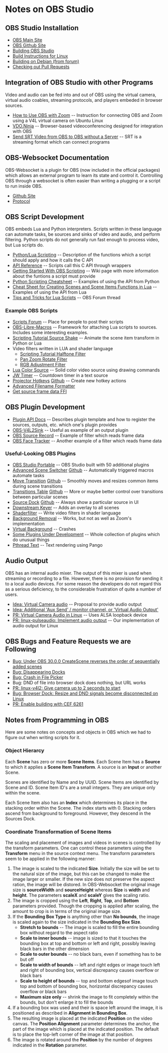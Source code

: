 # Notes on OBS Studio

## OBS Studio Installation

* [OBS Main Site](https://obsproject.com/)
* [OBS Github Site](https://github.com/obsproject/obs-studio)
* [Building OBS Studio](https://github.com/obsproject/obs-studio/wiki/Building-OBS-Studio)
* [Build Instructions for Linux](https://github.com/obsproject/obs-studio/wiki/build-instructions-for-linux)
* [Building on Debian (from forum)](https://obsproject.com/forum/threads/debian-obs-studio-build-mini-howto.169680/)
* [Checking out Pull Requests](https://stackoverflow.com/questions/27567846/how-can-i-check-out-a-github-pull-request-with-git#30584951)

## Integration of OBS Studio with other Programs

Video and audio can be fed into and out of OBS using the virtual camera,
virtual audio coables, streaming protocols, and players embeded in browser sources.

* [How to Use OBS with Zoom](https://www.eigenmagic.com/2020/04/22/how-to-use-obs-studio-with-zoom/) -- Instruction for connecting OBS and Zoom using a V4L virtual camera on Ubuntu Linux
* [VDO.Ninja](https://docs.vdo.ninja/) -- Browser-based videoconferencing designed for integration with OBS
* [Send SRT Video from OBS to OBS without a Server](https://youtu.be/eDgZ-IqvCJc?si=jGq48syIcpUk4IIL) -- SRT is a streaming format which can connect programs

## OBS-Websocket Documentation

OBS-Websocket is a plugin for OBS (now included in the official packages) which allows an external
program to learn its state and control it. Controlling OBS through a websocket is often easier
than writing a plugging or a script to run inside OBS.

* [Github Site](https://github.com/obsproject/obs-websocket)
* [Protocol](https://github.com/obsproject/obs-websocket/blob/master/docs/generated/protocol.md)

## OBS Script Development

OBS embeds Lua and Python interpreters. Scripts written in these language can automate
tasks, be sources and sinks of video and audio, and perform filtering. Python scripts
do not generally run fast enough to process video, but Lua scripts do.

* [Python/Lua Scripting](https://docs.obsproject.com/scripting) -- Description of the functions which a script should apply and how it calls the C API
* [API Reference](https://docs.obsproject.com/reference-core-objects) -- Scripts call this C API through wrappers
* [Getting Started With OBS Scripting](https://github.com/obsproject/obs-studio/wiki/Getting-Started-With-OBS-Scripting) -- Wiki page with more information about the funtions a script must provide
* [Python Scripting Cheatsheet](https://github.com/upgradeQ/OBS-Studio-Python-Scripting-Cheatsheet-obspython-Examples-of-API) -- Examples of using the API from Python
* [Cheat Sheet for Creating Scenes and Scene Items Functions in Lua](https://github.com/Chriscodinglife/get-started-with-lua) -- Examples of using the API from Lua
* [Tips and Tricks for Lua Scripts](https://obsproject.com/forum/threads/tips-and-tricks-for-lua-scripts.132256/) -- OBS Forum thread

### Example OBS Scripts

* [Scripts Forum](https://obsproject.com/forum/resources/categories/scripts.5/) -- Place for people to post their scripts
* [OBS-Libre-Macros](https://github.com/upgradeQ/obs-libre-macros) -- Framework for attaching Lua scripts to sources. Includes some interesting examples.
* [Scripting Tutorial Source Shake](https://obsproject.com/wiki/Scripting-Tutorial-Source-Shake) -- Animate the scene item transform in Python or Lua
* Video filters written in LUA and shader language
    * [Scripting Tutorial Halftone Filter](https://obsproject.com/wiki/Scripting-Tutorial-Halftone-Filter)
    * [Pan Zoom Rotate Filter](https://obsproject.com/forum/resources/pan-zoom-rotate.1489/)
    * [RGB Adjustment Filter](https://obsproject.com/forum/resources/rgb-adjustment-tool-filter.1642/ )
* [Lua Color Source](https://obsproject.com/forum/resources/lua-color-source.717/) -- Solid color video source using drawing commands
* [JW Timer](https://github.com/lucidokr/obs-jw-timer/) -- Countdown timer in a text source
* [Projector Hotkeys](https://obsproject.com/forum/resources/projector-hotkeys.1197/) [Github](https://github.com/DavidKMagnus/projector-hotkeys) -- Create new hotkey actions
* [Advanced Filename Formatter](https://github.com/Penwy/adv-ff)
* [Get source frame data FFI](https://github.com/KashouC/OBS-Studio-Python-Scripting-Cheatsheet-obspython-Examples-of-API/blob/master/src/get_source_frame_data_ffi.py)

## OBS Plugin Development

* [Plugin API Docs](https://obsproject.com/docs/plugins.html) -- Describes plugin template and how to register the sources, outputs, etc. which one's plugin provides
* [OBS-V4L2Sink](https://github.com/CatxFish/obs-v4l2sink) -- Useful as example of an output plugin
* [OBS Source Record](https://github.com/exeldro/obs-source-record) -- Example of filter which reads frame data
* [OBS Face Tracker](https://github.com/norihiro/obs-face-tracker) -- Another example of a filter which reads frame data

### Useful-Looking OBS Plugins

* [OBS Studio Portable](https://github.com/wimpysworld/obs-studio-portable) -- OBS Studio built with 50 additional plugins
* [Advanced Scene Switcher](https://obsproject.com/forum/resources/advanced-scene-switcher.395/) [Github](https://github.com/WarmUpTill/SceneSwitcher) -- Automatically triggered macros automate tasks
* [Move Transition](https://obsproject.com/forum/resources/move.913/) [Github](https://github.com/exeldro/obs-move-transition) -- Smoothly moves and resizes common items during scene transitions
* [Transitions Table](https://obsproject.com/forum/resources/transition-table.1174/) [Github](https://github.com/exeldro/obs-transition-table) -- More or maybe better control over transitions between particular scenes
* [Source Dock](https://obsproject.com/forum/resources/source-dock.1317/) [Github](https://github.com/exeldro/obs-source-dock) -- Always show a particular source in UI
* [Downstream Keyer](https://github.com/exeldro/obs-downstream-keyer) -- Adds an overlay to all scenes
* [Shaderfilter](https://github.com/exeldro/obs-shaderfilter/) -- Write video filters in shader language
* [Background Removal](https://github.com/occ-ai/obs-backgroundremoval) -- Works, but not as well as Zoom's implementation
* [Virtual Background](https://github.com/kounoike/obs-virtualbg) -- Crashes
* [Some Plugins Under Development](https://obsproject.com/forum/threads/some-plugins-under-development.160557/) -- Whole collection of plugins which do unusual things
* [Pthread Text](https://obsproject.com/forum/resources/pthread-text.1287/) -- Text rendering using Pango

## Audio Output

OBS has an internal audio mixer. The output of this mixer is used when
streaming or recording to a file. However, there is no provision for
sending it to a local audio devices. For some reason the developers do
not regard this as a serious deficiency, to the considerable frustration
of quite a number of users.

* [Idea: Virtual Camera audio](https://ideas.obsproject.com/posts/1415/obs-virtual-camera-audio) -- Proposal to provide audio output
* [Idea: Additional 'Aux Send' / monitor channel, or 'Virtual Audio Output'](https://ideas.obsproject.com/posts/965/additional-aux-send-monitor-channel-or-virtual-audio-output)
* [PR: Virtual Camera Audio in Linux](https://github.com/obsproject/obs-studio/pull/8171) -- Uses ALSA loopback device
* [PR: linux-pulseaudio: Implement audio output](https://github.com/obsproject/obs-studio/pull/10495) -- Our implementation of audio output for Linux

## OBS Bugs and Feature Requests we are Following

* [Bug: Under OBS 30.0.0 CreateScene reverses the order of sequentially added scenes](https://github.com/obsproject/obs-websocket/issues/1181)
* [Bug: Disappearing Docks](https://www.reddit.com/r/obs/comments/114lnoj/disappearing_docks_how_do_i_get_them_back/)
* [Bug: Crash in File Picker](https://github.com/obsproject/obs-browser/issues/384)
* Bug: DND of file into browser dock does nothing, but URL works
* [PR: linux-v4l2: Give camera up to 2 seconds to start](https://github.com/obsproject/obs-studio/pull/10335)
* [Bug: Browser Dock: Resize and DND signals become disconnected on Linux](https://github.com/obsproject/obs-browser/issues/437)
* [PR: Enable building with CEF 6261](https://github.com/obsproject/obs-browser/pull/434)

## Notes from Programming in OBS

Here are some notes on concepts and objects in OBS which we had to figure
out when writing scripts for it.

### Object Hierarcy

Each **Scene** has zero or more **Scene Items**. Each Scene Item has a **Source** to which it applies
a **Scene Item Transform**. A source is an **Input** or another Scene.

Scenes are identified by Name and by UUID. Scene Items are identified by Scene and ID. 
Scene Item ID's are a small integers. They are unique only within the scene.

Each Scene Item also has an **Index** which determines its place in the stacking order
within the Scene. The index starts with 0. Stacking orders ascend from background to
foreground. However, they descend in the Sources Dock.

### Coordinate Transformation of Scene Items

The scaling and placement of images and videos in scenes is controlled by the
transform parameters. One can control these parameters using the **Transform**
menu in the source context menu. The transform parameters seem to be applied
in the following manner:

1. The image is scaled to the indicated **Size**. Initially the size will
be set to the natural size of the image, but this can be changed to make
the image larger or smaller. If the new size does not preserve the aspect
ration, the image will be distored. In OBS-Websocket the original image size
is **sourceWidth** and **sourceHeight** whereas **Size** is **width** and
**height**. The parameters **scaleX** and **scaleY** gives the scaling
ratio.
2. The image is cropped using the **Left**, **Right**, **Top**, and **Bottom**
parameters provided. Though the cropping is applied after scaling, the amount
to crop is in terms of the original image size.
3. If the **Bounding Box Type** is anything other than **No bounds**, the image
is scaled again to the size indicated in the **Bounding Box Size**.
    * **Stretch to bounds** -- The image is scaled to fill the entire bounding
box without regard to the aspect ratio
    * **Scale to inner bounds** -- image is sized to that it touches the bounding box at top and bottom or left and right, possibly leaving black bars in the other dimension
    * **Scale to outer bounds** -- no black bars, even if something has to be but off
    * **Scale to width of bounds** -- left and right edges or image touch left and right of bounding box, vertical discrepancy causes overflow or black bars
    * **Scale to height of bounds** -- top and bottom edgesof image touch top and bottom of bounding box, horizontal discrepancy causes overflow or black bars
    * **Maximum size only** -- shrink the image to fit completely within the bounds, but don't enlarge it to fill the bounds
4. If a bounding box was used and their is space left around the image, it is positioned as described in **Alignment in Bounding Box**.
5. The resulting image is placed at the indicated **Position** on the video canvas. The
**Position Alignment** parameter determines the anchor, the part of the image which is placed
at the indicated position. The default is to place the top-left corner
of the image at that position.
6. The image is rotated around the **Position** by the number of degrees
indicated in the **Rotation** parameter.


